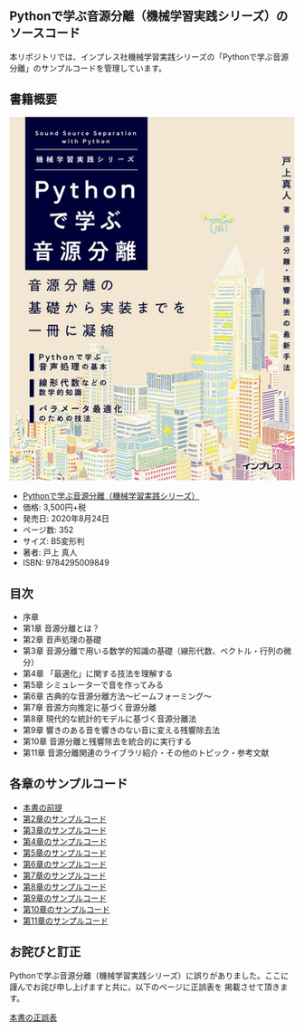 ## Pythonで学ぶ音源分離（機械学習実践シリーズ）のソースコード

本リポジトリでは、インプレス社機械学習実践シリーズの「Pythonで学ぶ音源分離」のサンプルコードを管理しています。

## 書籍概要

![Pythonで学ぶ音源分離カバー](cover.jpg)
* [Pythonで学ぶ音源分離（機械学習実践シリーズ）](https://book.impress.co.jp/books/1119101154 "Pythonで学ぶ音源分離（機械学習実践シリーズ）")
* 価格: 3,500円+税
* 発売日: 2020年8月24日
* ページ数: 352
* サイズ: B5変形判
* 著者: 戸上 真人
* ISBN: 9784295009849

## 目次
* 序章
* 第1章 音源分離とは？
* 第2章 音声処理の基礎
* 第3章 音源分離で用いる数学的知識の基礎（線形代数、ベクトル・行列の微分）
* 第4章 「最適化」に関する技法を理解する
* 第5章 シミュレーターで音を作ってみる
* 第6章 古典的な音源分離方法～ビームフォーミング～
* 第7章 音源方向推定に基づく音源分離
* 第8章 現代的な統計的モデルに基づく音源分離法
* 第9章 響きのある音を響きのない音に変える残響除去法
* 第10章 音源分離と残響除去を統合的に実行する
* 第11章 音源分離関連のライブラリ紹介・その他のトピック・参考文献

## 各章のサンプルコード
* [本書の前提](install.md)
* [第2章のサンプルコード](section2.md)
* [第3章のサンプルコード](section3.md)
* [第4章のサンプルコード](section4.md)
* [第5章のサンプルコード](section5.md)
* [第6章のサンプルコード](section6.md)
* [第7章のサンプルコード](section7.md)
* [第8章のサンプルコード](section8.md)
* [第9章のサンプルコード](section9.md)
* [第10章のサンプルコード](section10.md)
* [第11章のサンプルコード](section11.md)
## お詫びと訂正
Pythonで学ぶ音源分離（機械学習実践シリーズ）に誤りがありました。ここに謹んでお詫び申し上げますと共に，以下のページに正誤表を
掲載させて頂きます。

[本書の正誤表](errata.md)
